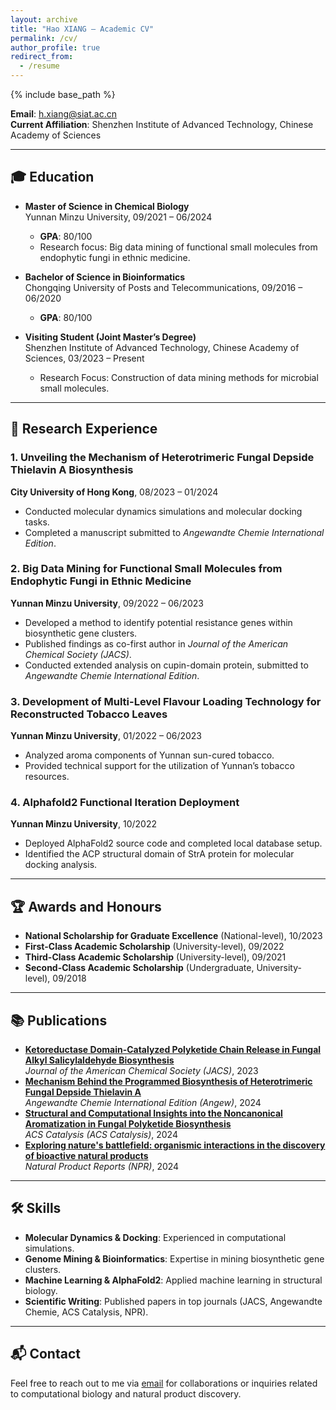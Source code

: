 ```yaml
---
layout: archive
title: "Hao XIANG – Academic CV"
permalink: /cv/
author_profile: true
redirect_from:
  - /resume
---
```


{% include base_path %}


**Email**: [h.xiang@siat.ac.cn](mailto:h.xiang@siat.ac.cn)  
**Current Affiliation**: Shenzhen Institute of Advanced Technology, Chinese Academy of Sciences

---

## 🎓 Education
- **Master of Science in Chemical Biology**  
  Yunnan Minzu University, 09/2021 – 06/2024
  - **GPA**: 80/100
  - Research focus: Big data mining of functional small molecules from endophytic fungi in ethnic medicine.

- **Bachelor of Science in Bioinformatics**  
  Chongqing University of Posts and Telecommunications, 09/2016 – 06/2020
  - **GPA**: 80/100

- **Visiting Student (Joint Master’s Degree)**  
  Shenzhen Institute of Advanced Technology, Chinese Academy of Sciences, 03/2023 – Present
  - Research Focus: Construction of data mining methods for microbial small molecules.

---

## 🔬 Research Experience
### 1. Unveiling the Mechanism of Heterotrimeric Fungal Depside Thielavin A Biosynthesis
**City University of Hong Kong**, 08/2023 – 01/2024
- Conducted molecular dynamics simulations and molecular docking tasks.
- Completed a manuscript submitted to *Angewandte Chemie International Edition*.

### 2. Big Data Mining for Functional Small Molecules from Endophytic Fungi in Ethnic Medicine
**Yunnan Minzu University**, 09/2022 – 06/2023
- Developed a method to identify potential resistance genes within biosynthetic gene clusters.
- Published findings as co-first author in *Journal of the American Chemical Society (JACS)*.
- Conducted extended analysis on cupin-domain protein, submitted to *Angewandte Chemie International Edition*.

### 3. Development of Multi-Level Flavour Loading Technology for Reconstructed Tobacco Leaves
**Yunnan Minzu University**, 01/2022 – 06/2023
- Analyzed aroma components of Yunnan sun-cured tobacco.
- Provided technical support for the utilization of Yunnan’s tobacco resources.

### 4. Alphafold2 Functional Iteration Deployment
**Yunnan Minzu University**, 10/2022
- Deployed AlphaFold2 source code and completed local database setup.
- Identified the ACP structural domain of StrA protein for molecular docking analysis.

---

## 🏆 Awards and Honours
- **National Scholarship for Graduate Excellence** (National-level), 10/2023
- **First-Class Academic Scholarship** (University-level), 09/2022
- **Third-Class Academic Scholarship** (University-level), 09/2021
- **Second-Class Academic Scholarship** (Undergraduate, University-level), 09/2018

---

## 📚 Publications
- [**Ketoreductase Domain-Catalyzed Polyketide Chain Release in Fungal Alkyl Salicylaldehyde Biosynthesis**](https://maiya19724.github.io/publication/2023-05-24-Ketoreductase%20Domain-Catalyzed%20Polyketide%20Chain%20Release%20in%20Fungal%20Alkyl%20Salicylaldehyde%20Biosynthesis-number-1)  
  *Journal of the American Chemical Society (JACS)*, 2023
- [**Mechanism Behind the Programmed Biosynthesis of Heterotrimeric Fungal Depside Thielavin A**](https://maiya19724.github.io/publication/2024-05-13-Mechanism%20Behind%20the%20Programmed%20Biosynthesis%20of%20Heterotrimeric%20Fungal%20Depside%20Thielavin%20A-number-2)  
  *Angewandte Chemie International Edition (Angew)*, 2024
- [**Structural and Computational Insights into the Noncanonical Aromatization in Fungal Polyketide Biosynthesis**](https://maiya19724.github.io/publication/2024-07-19-Structural%20and%20Computational%20Insights%20into%20the%20Noncanonical%20Aromatization%20in%20Fungal%20Polyketide%20Biosynthesis-number-3)  
  *ACS Catalysis (ACS Catalysis)*, 2024
- [**Exploring nature's battlefield: organismic interactions in the discovery of bioactive natural products**](https://maiya19724.github.io/publication/2024-09-24-Exploring%20natures%20battlefield%20organismic%20interactions%20in%20the%20discovery%20of%20bioactive%20natural%20products-number-4)  
  *Natural Product Reports (NPR)*, 2024

---

## 🛠 Skills
- **Molecular Dynamics & Docking**: Experienced in computational simulations.
- **Genome Mining & Bioinformatics**: Expertise in mining biosynthetic gene clusters.
- **Machine Learning & AlphaFold2**: Applied machine learning in structural biology.
- **Scientific Writing**: Published papers in top journals (JACS, Angewandte Chemie, ACS Catalysis, NPR).

---

## 📬 Contact
Feel free to reach out to me via [email](mailto:h.xiang@siat.ac.cn) for collaborations or inquiries related to computational biology and natural product discovery.  
